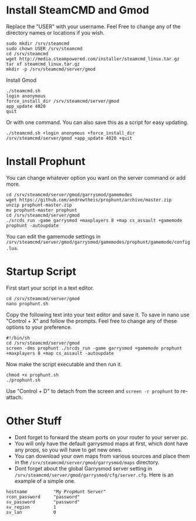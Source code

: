 # Install SteamCMD and Gmod

Replace the "USER" with your username. Feel Free to change any of the directory names or locations if you wish.
```
sudo mkdir /srv/steamcmd
sudo chown USER /srv/steamcmd
cd /srv/steamcmd
wget http://media.steampowered.com/installer/steamcmd_linux.tar.gz
tar xf steamcmd_linux.tar.gz
mkdir -p /srv/steamcmd/server/gmod
```

Install Gmod
```
./steamcmd.sh
login anonymous
force_install_dir /srv/steamcmd/server/gmod
app_update 4020
quit
```
Or with one command. You can also save this as a script for easy updating.
```
./steamcmd.sh +login anonymous +force_install_dir /srv/steamcmd/server/gmod +app_update 4020 +quit
```

# Install Prophunt

You can change whatever option you want on the server command or add more.
```
cd /srv/steamcmd/server/gmod/garrysmod/gamemodes
wget https://github.com/andrewtheis/prophunt/archive/master.zip
unzip prophunt-master.zip
mv prophunt-master prophunt
cd /srv/steamcmd/server/gmod
./srcds_run -game garrysmod +maxplayers 8 +map cs_assault +gamemode prophunt -autoupdate
```
You can edit the gamemode settings in `/srv/steamcmd/server/gmod/garrysmod/gamemodes/prophunt/gamemode/config.lua`.

# Startup Script

First start your script in a text editor.
```
cd /srv/steamcmd/server/gmod
nano prophunt.sh
```

Copy the following text into your text editor and save it. To save in nano use "Control + X" and follow the prompts.
Feel free to change any of these options to your preference.
```
#!/bin/sh
cd /srv/steamcmd/server/gmod
screen -dms prophunt ./srcds_run -game garrysmod +gamemode prophunt +maxplayers 8 +map cs_assault -autoupdate
```

Now make the script executable and then run it.
```
chmod +x prophunt.sh
./prophunt.sh
```
Use "Control + D" to detach from the screen and `screen -r prophunt` to re-attach.

# Other Stuff
- Dont forget to forward the steam ports on your router to your server pc.
- You will only have the default garrysmod maps at first, which dont have any props, so you will have to get new ones.
- You can download your own maps from various sources and place them in the `/srv/steamcmd/server/gmod/garrysmod/maps` directory.
- Dont forget about the global Garrysmod server setting in `/srv/steamcmd/server/gmod/garrysmod/cfg/server.cfg`. Here is an example of a simple one.

```
hostname          "My PropHunt Server"
rcon_password     "password"
sv_password       "password"
sv_region         1
sv_lan            0
```
